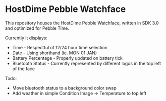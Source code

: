 # HostDime Pebble Watchface

This repository houses the HostDime Pebble Watchface, written in SDK 3.0 and optimized for Pebble Time.

Currently it displays:

* Time - Respectful of 12/24 hour time selection
* Date - Using shorthand (ie. MON 01 JAN)
* Battery Percentage - Properly updated on battery tick
* Bluetooth Status - Currently represented by different logos in the top left of the face

Todo:

* Move bluetooth status to a background color swap
* Add weather in simple Condition Image -> Temperature to top left
